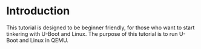 # Introduction

This tutorial is designed to be beginner friendly, for those who want to start tinkering with U-Boot and Linux. The purpose of this tutorial is to run U-Boot and Linux in QEMU.
